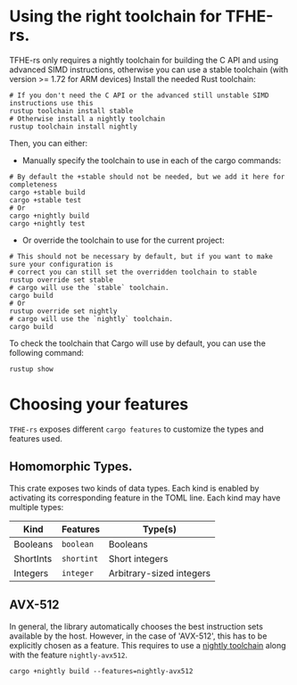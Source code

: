 # Using the right toolchain for TFHE-rs.

TFHE-rs only requires a nightly toolchain for building the C API and using advanced SIMD instructions, otherwise you can use a stable toolchain (with version >= 1.72 for ARM devices)
Install the needed Rust toolchain:

```shell
# If you don't need the C API or the advanced still unstable SIMD instructions use this
rustup toolchain install stable
# Otherwise install a nightly toolchain
rustup toolchain install nightly
```

Then, you can either:

* Manually specify the toolchain to use in each of the cargo commands:

```shell
# By default the +stable should not be needed, but we add it here for completeness
cargo +stable build
cargo +stable test
# Or
cargo +nightly build
cargo +nightly test
```

* Or override the toolchain to use for the current project:

```shell
# This should not be necessary by default, but if you want to make sure your configuration is
# correct you can still set the overridden toolchain to stable
rustup override set stable
# cargo will use the `stable` toolchain.
cargo build
# Or
rustup override set nightly
# cargo will use the `nightly` toolchain.
cargo build
```

To check the toolchain that Cargo will use by default, you can use the following command:

```shell
rustup show
```


# Choosing your features

`TFHE-rs` exposes different `cargo features` to customize the types and features used.

## Homomorphic Types.

This crate exposes two kinds of data types. Each kind is enabled by activating its corresponding feature in the TOML line. Each kind may have multiple types:

| Kind      | Features   | Type(s)                   |
|-----------|------------|---------------------------|
| Booleans  | `boolean`  | Booleans                  |
| ShortInts | `shortint` | Short integers            |
| Integers  | `integer`  | Arbitrary-sized  integers |


## AVX-512

In general, the library automatically chooses the best instruction sets available by the host. However, in the case of 'AVX-512', this has to be explicitly chosen as a feature. This requires to use a [nightly toolchain](#using-tfhe-rs-with-nightly-toolchain) along with the feature `nightly-avx512`.

```shell
cargo +nightly build --features=nightly-avx512
```
